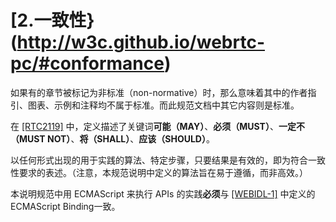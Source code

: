 # [2.一致性}(http://w3c.github.io/webrtc-pc/#conformance)

如果有的章节被标记为非标准（non-normative）时，那么意味着其中的作者指引、图表、示例和注释均不属于标准。而此规范文档中其它内容则是标准。

在 [[RTC2119]](http://w3c.github.io/webrtc-pc/#bib-RFC2119) 中，定义描述了关键词**可能（MAY）**、**必须（MUST）**、**一定不（MUST NOT）**、**将（SHALL）**、**应该（SHOULD）**。

以任何形式出现的用于实践的算法、特定步骤，只要结果是有效的，即为符合一致性要求的表述。（注意，本规范说明中定义的算法旨在易于遵循，而非高效。）

本说明规范中用 ECMAScript 来执行 APIs 的实践**必须**与 [[WEBIDL-1]](http://w3c.github.io/webrtc-pc/#bib-WEBIDL-1) 中定义的 ECMAScript Binding一致。
